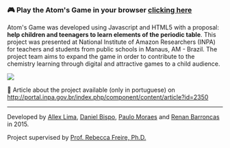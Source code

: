 ### :video_game:  Play the Atom's Game in your browser [clicking here](https://atomsgame.github.io/)

Atom's Game was developed using Javascript and HTML5 with a proposal: **help children and teenagers to learn elements of the periodic table**. This project was presented at National Institute of Amazon Researchers (INPA) for teachers and students from public schools in Manaus, AM - Brazil.  The project team aims to expand the game in order to contribute to the chemistry learning through digital and attractive games to a child audience.


![](https://github.com/AtomsGame/atomsgame.github.io/blob/master/img/GameScreen.jpg?raw=true)

:newspaper: Article about the project available (only in portuguese) on http://portal.inpa.gov.br/index.php/component/content/article?id=2350

---

Developed by [Allex Lima](http://www.allexlima.com), [Daniel Bispo](https://github.com/danielbispov), [Paulo Moraes](http://pauloigormoraes.com/) and [Renan Barroncas](https://github.com/renanbarroncas) in 2015.

Project supervised by [Prof. Rebecca Freire, Ph.D.](http://buscatextual.cnpq.br/buscatextual/visualizacv.do?id=K4767082U3)
